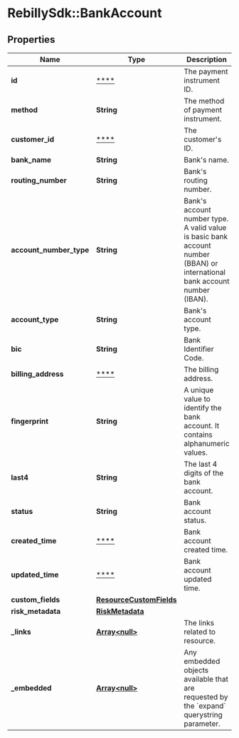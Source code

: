 # RebillySdk::BankAccount

## Properties
Name | Type | Description | Notes
------------ | ------------- | ------------- | -------------
**id** | [****](.md) | The payment instrument ID. | [optional] 
**method** | **String** | The method of payment instrument. | [optional] 
**customer_id** | [****](.md) | The customer&#x27;s ID. | [optional] 
**bank_name** | **String** | Bank&#x27;s name. | [optional] 
**routing_number** | **String** | Bank&#x27;s routing number. | [optional] 
**account_number_type** | **String** | Bank&#x27;s account number type. A valid value is basic bank account number (BBAN) or international bank account number (IBAN). | [optional] [default to &#x27;BBAN&#x27;]
**account_type** | **String** | Bank&#x27;s account type. | [optional] 
**bic** | **String** | Bank Identifier Code. | [optional] 
**billing_address** | [****](.md) | The billing address. | [optional] 
**fingerprint** | **String** | A unique value to identify the bank account. It contains alphanumeric values. | [optional] 
**last4** | **String** | The last 4 digits of the bank account. | [optional] 
**status** | **String** | Bank account status. | [optional] 
**created_time** | [****](.md) | Bank account created time. | [optional] 
**updated_time** | [****](.md) | Bank account updated time. | [optional] 
**custom_fields** | [**ResourceCustomFields**](ResourceCustomFields.md) |  | [optional] 
**risk_metadata** | [**RiskMetadata**](RiskMetadata.md) |  | [optional] 
**_links** | [**Array&lt;null&gt;**](.md) | The links related to resource. | [optional] 
**_embedded** | [**Array&lt;null&gt;**](.md) | Any embedded objects available that are requested by the &#x60;expand&#x60; querystring parameter. | [optional] 

